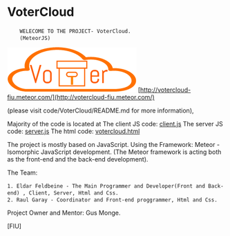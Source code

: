 # VoterCloud

		WELECOME TO THE PROJECT- VoterCloud.
		(MeteorJS)
![Alt text](Documents/UMLDiagrams/Drawing.png?raw=true "VoterCloud")
[http://votercloud-fiu.meteor.com/](http://votercloud-fiu.meteor.com/)

(please visit code/VoterCloud/README.md for more information), 

Majority of the code is located at
The client JS code: [client.js](Code/voterCloud/client/client.js)
The server JS code: [server.js](Code/voterCloud/server/server.js)
The html code: [votercloud.html](Code/voterCloud/votercloud.html)

The project is mostly based on JavaScript.
Using the Framework: Meteor - 
Isomorphic JavaScript development.
(The Meteor framework is acting both as the front-end and the back-end development).

The Team:

	1. Eldar Feldbeine - The Main Programmer and Developer(Front and Back-end) , Client, Server, Html and Css.
	2. Raul Garay - Coordinator and Front-end proggrammer, Html and Css.

Project Owner and Mentor:
	Gus Monge.
	

[FIU]
